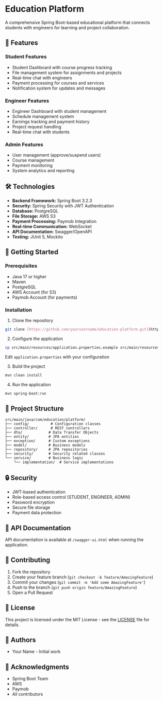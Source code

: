 # Education Platform

A comprehensive Spring Boot-based educational platform that connects students with engineers for learning and project collaboration.

## 🌟 Features

### Student Features

- Student Dashboard with course progress tracking
- File management system for assignments and projects
- Real-time chat with engineers
- Payment processing for courses and services
- Notification system for updates and messages

### Engineer Features

- Engineer Dashboard with student management
- Schedule management system
- Earnings tracking and payment history
- Project request handling
- Real-time chat with students

### Admin Features

- User management (approve/suspend users)
- Course management
- Payment monitoring
- System analytics and reporting

## 🛠️ Technologies

- **Backend Framework:** Spring Boot 3.2.3
- **Security:** Spring Security with JWT Authentication
- **Database:** PostgreSQL
- **File Storage:** AWS S3
- **Payment Processing:** Paymob Integration
- **Real-time Communication:** WebSocket
- **API Documentation:** Swagger/OpenAPI
- **Testing:** JUnit 5, Mockito

## 🚀 Getting Started

### Prerequisites

- Java 17 or higher
- Maven
- PostgreSQL
- AWS Account (for S3)
- Paymob Account (for payments)

### Installation

1. Clone the repository

```bash
git clone [https://github.com/yourusername/education-platform.git](https://github.com/omartarekmoh/Educational-Platform)
```

2. Configure the application

```bash
cp src/main/resources/application.properties.example src/main/resources/application.properties
```

Edit `application.properties` with your configuration

3. Build the project

```bash
mvn clean install
```

4. Run the application

```bash
mvn spring-boot:run
```

## 📁 Project Structure

```
src/main/java/com/education/platform/
├── config/          # Configuration classes
├── controller/      # REST controllers
├── dto/            # Data Transfer Objects
├── entity/         # JPA entities
├── exception/      # Custom exceptions
├── model/          # Business models
├── repository/     # JPA repositories
├── security/       # Security related classes
└── service/        # Business logic
    └── implementation/  # Service implementations
```

## 🔒 Security

- JWT-based authentication
- Role-based access control (STUDENT, ENGINEER, ADMIN)
- Password encryption
- Secure file storage
- Payment data protection

## 📝 API Documentation

API documentation is available at `/swagger-ui.html` when running the application.

## 🤝 Contributing

1. Fork the repository
2. Create your feature branch (`git checkout -b feature/AmazingFeature`)
3. Commit your changes (`git commit -m 'Add some AmazingFeature'`)
4. Push to the branch (`git push origin feature/AmazingFeature`)
5. Open a Pull Request

## 📄 License

This project is licensed under the MIT License - see the [LICENSE](LICENSE) file for details.

## 👥 Authors

- Your Name - Initial work

## 🙏 Acknowledgments

- Spring Boot Team
- AWS
- Paymob
- All contributors
